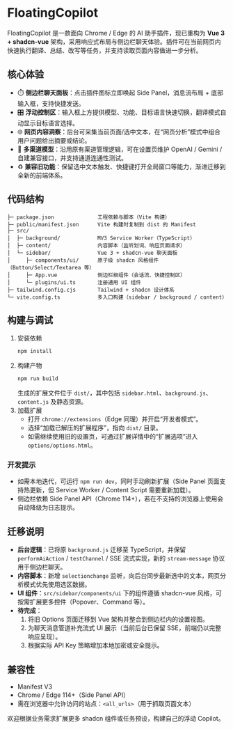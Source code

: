 ﻿# FloatingCopilot

FloatingCopilot 是一款面向 Chrome / Edge 的 AI 助手插件，现已重构为 **Vue 3 + shadcn-vue** 架构，采用响应式布局与侧边栏聊天体验。插件可在当前网页内快速执行翻译、总结、改写等任务，并支持读取页面内容做进一步分析。

## 核心体验
- ⏱️ **侧边栏聊天面板**：点击插件图标立即唤起 Side Panel，消息流布局 + 底部输入框，支持快捷发送。
- 🎛️ **浮动控制区**：输入框上方提供模型、功能、目标语言快速切换，翻译模式自动显示目标语言选择。
- 🌐 **网页内容洞察**：后台可采集当前页面/选中文本，在“网页分析”模式中组合用户问题给出摘要或结论。
- 🔌 **多渠道模型**：沿用原有渠道管理逻辑，可在设置页维护 OpenAI / Gemini / 自建兼容接口，并支持通道连通性测试。
- ♻️ **兼容旧功能**：保留选中文本触发、快捷键打开全局窗口等能力，渐进迁移到全新的前端体系。

## 代码结构
```
├─ package.json              工程依赖与脚本（Vite 构建）
├─ public/manifest.json      Vite 构建时复制到 dist 的 Manifest
├─ src/
│  ├─ background/            MV3 Service Worker（TypeScript）
│  ├─ content/               内容脚本（监听划词、响应页面请求）
│  └─ sidebar/               Vue 3 + shadcn-vue 聊天面板
│     ├─ components/ui/      原子级 shadcn 风格组件（Button/Select/Textarea 等）
│     ├─ App.vue             侧边栏根组件（会话流、快捷控制区）
│     └─ plugins/ui.ts       注册通用 UI 组件
├─ tailwind.config.cjs       Tailwind + shadcn 设计体系
└─ vite.config.ts            多入口构建（sidebar / background / content）
```

## 构建与调试
1. 安装依赖
   ```bash
   npm install
   ```
2. 构建产物
   ```bash
   npm run build
   ```
   生成的扩展文件位于 `dist/`，其中包括 `sidebar.html`、`background.js`、`content.js` 及静态资源。
3. 加载扩展
   - 打开 `chrome://extensions`（Edge 同理）并开启“开发者模式”。
   - 选择“加载已解压的扩展程序”，指向 `dist/` 目录。
   - 如需继续使用旧的设置页，可通过扩展详情中的“扩展选项”进入 `options/options.html`。

### 开发提示
- 如需本地迭代，可运行 `npm run dev`，同时手动刷新扩展（Side Panel 页面支持热更新，但 Service Worker / Content Script 需要重新加载）。
- 侧边栏依赖 Side Panel API（Chrome 114+），若在不支持的浏览器上使用会自动降级为日志提示。

## 迁移说明
- **后台逻辑**：已将原 `background.js` 迁移至 TypeScript，并保留 `performAiAction` / `testChannel` / SSE 流式实现，新的 `stream-message` 协议用于侧边栏聊天。
- **内容脚本**：新增 `selectionchange` 监听，向后台同步最新选中的文本，网页分析模式优先使用选区数据。
- **UI 组件**：`src/sidebar/components/ui` 下的组件遵循 shadcn-vue 风格，可按需扩展更多控件（Popover、Command 等）。
- **待完成**：
  1. 将旧 Options 页面迁移到 Vue 架构并整合到侧边栏内的设置视图。
  2. 为聊天消息管道补充流式 UI 展示（当前后台已保留 SSE，前端仍以完整响应呈现）。
  3. 根据实际 API Key 策略增加本地加密或安全提示。

## 兼容性
- Manifest V3
- Chrome / Edge 114+（Side Panel API）
- 需在浏览器中允许访问的站点：`<all_urls>`（用于抓取页面文本）

欢迎根据业务需求扩展更多 shadcn 组件或任务预设，构建自己的浮动 Copilot。
